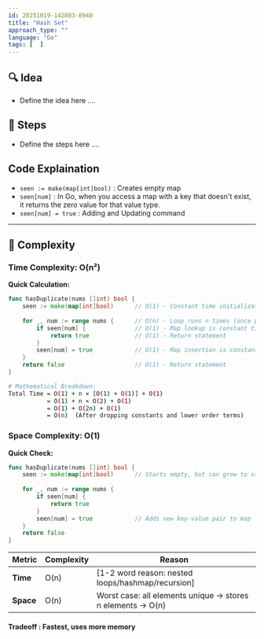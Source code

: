 ```yaml
---
id: 20251019-142803-8940
title: "Hash Set"
approach_type: ""
language: "Go"
tags: [  ]
---
```

## 🔍 Idea
* Define the idea here ....

## 🧩 Steps
* Define the steps here ....

## Code Explaination 
* `seen := make(map[int]bool)` : Creates empty map
* `seen[num]` : In Go, when you access a map with a key that doesn't exist, it returns the zero value for that value type.
* `seen[num] = true` : Adding and Updating command

---

## 🧮 Complexity

### Time Complexity: O(n²)
**Quick Calculation:**
```go
func hasDuplicate(nums []int) bool {
    seen := make(map[int]bool)      // O(1) - Constant time initialization
    
    for _, num := range nums {      // O(n) - Loop runs n times (once per element)
        if seen[num] {              // O(1) - Map lookup is constant time
            return true             // O(1) - Return statement
        }
        seen[num] = true            // O(1) - Map insertion is constant time
    }
    return false                    // O(1) - Return statement
}
```
```bash
# Mathematical Breakdown:
Total Time = O(1) + n × [O(1) + O(1)] + O(1)
           = O(1) + n × O(2) + O(1)
           = O(1) + O(2n) + O(1)
           = O(n)  (After dropping constants and lower order terms)
```

### Space Complexity: O(1)
**Quick Check:**
```go
func hasDuplicate(nums []int) bool {
    seen := make(map[int]bool)      // Starts empty, but can grow to store n elements
    
    for _, num := range nums {  
        if seen[num] {              
            return true
        }
        seen[num] = true            // Adds new key-value pair to map
    }
    return false
}
```

| Metric  |  Complexity | Reason |
|---------|-------------|--------|
| **Time**  | O(n) | [1-2 word reason: nested loops/hashmap/recursion] |
| **Space** | O(n) |  Worst case: all elements unique → stores n elements → O(n) |

#### Tradeoff : Fastest, uses more memory